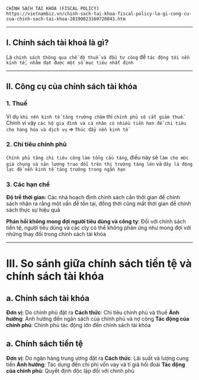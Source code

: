     CHÍNH SÁCH TÀI KHÓA (FISCAL POLICY)
    https://vietnambiz.vn/chinh-sach-tai-khoa-fiscal-policy-la-gi-cong-cu-cua-chinh-sach-tai-khoa-20190823160728843.htm

---

## I. Chính sách tài khoá là gì?

Là `chính sách thông qua chế độ thuế và đầu tư công` để `tác động tới nền kinh tế, nhằm đạt được một số mục tiêu nhất định`

---

## II. Công cụ của chính sách tài khóa

### 1. Thuế

Ví dụ `khi nền kinh tế tăng trưởng chậm` thì `chính phủ sẽ cắt giảm thuế`. Chính vì vậy `các hộ gia đình và cá nhân có nhiều tiền hơn để chi tiêu cho hàng hóa và dịch vụ` => `Thúc đẩy nền kinh tế`

### 2. Chi tiêu chính phủ

`Chính phủ tăng chi tiêu công` `làm tổng cầu tăng`, điều này sẽ `làm cho mức giá chung và sản lượng trao đổi trên thị trường tăng lên` và `đây là động lực để nền kinh tế tăng trưởng trong ngắn hạn`

### 3. Các hạn chế

**Độ trễ thời gian**: Các nhà hoạch định chính sách cần thời gian để chính sách nhận ra rằng một vấn đề tồn tại, đồng thời cũng mất thời gian để chính sách thực sự hiệu quả

**Phản hồi không mong đợi người tiêu dùng và công ty**: Đối với chính sách tiền tệ, người tiêu dùng và các cty có thể không phản ứng như mong đợi với những thay đổi trong chính sách tài khóa

---

# III. So sánh giữa chính sách tiền tệ và chính sách tài khóa

## a. Chính sách tài khóa

**Đơn vị**: Do chính phủ đặt ra
**Cách thức**: Chi tiêu chính phủ và thuế
**Ảnh hưởng**: Ảnh hưởng đến ngân sách của chính phủ và nợ công
**Tác động của chính phủ**: Chính phủ tác động lớn đến chính sách tài khóa

## a. Chính sách tiền tệ

**Đơn vị**: Do ngân hàng trung ương đặt ra
**Cách thức**: Lãi suất và lượng cung tiền
**Ảnh hưởng**: Tác dụng đến chi phí vốn vay và tỉ giá hối đoái
**Tác động của chính phủ**: Quyết định độc lập đối với chính phủ
